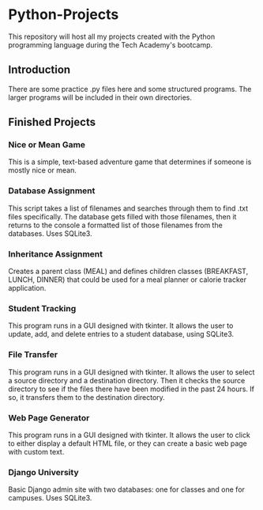 # Python-Projects
This repository will host all my projects created with the Python programming language during the Tech Academy's bootcamp.
## Introduction
There are some practice .py files here and some structured programs. The larger programs will be included in their own directories.
## Finished Projects
### Nice or Mean Game
This is a simple, text-based adventure game that determines if someone is mostly nice or mean.
### Database Assignment
This script takes a list of filenames and searches through them to find .txt files specifically. The database gets filled with those filenames, then it returns to the console a formatted list of those filenames from the databases. Uses SQLite3.
### Inheritance Assignment
Creates a parent class (MEAL) and defines children classes (BREAKFAST, LUNCH, DINNER) that could be used for a meal planner or calorie tracker application.
### Student Tracking
This program runs in a GUI designed with tkinter. It allows the user to update, add, and delete entries to a student database, using SQLite3.
### File Transfer
This program runs in a GUI designed with tkinter. It allows the user to select a source directory and a destination directory. Then it checks the source directory to see if the files there have been modified in the past 24 hours. If so, it transfers them to the destination directory.
### Web Page Generator
This program runs in a GUI designed with tkinter. It allows the user to click to either display a default HTML file, or they can create a basic web page with custom text.
### Django University
Basic Django admin site with two databases: one for classes and one for campuses. Uses SQLite3.
